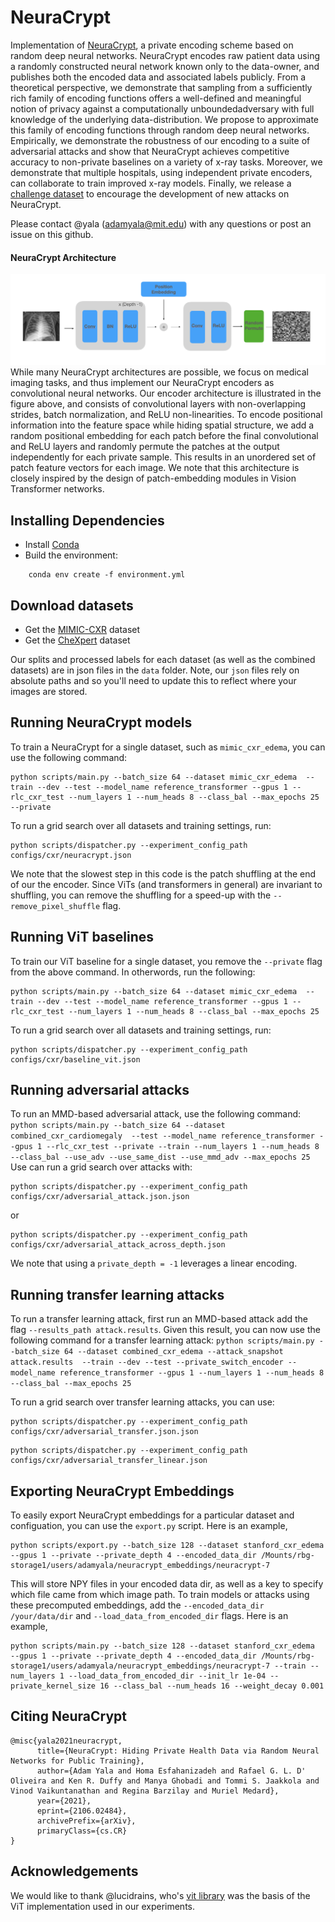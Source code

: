 # NeuraCrypt

Implementation of [NeuraCrypt](https://arxiv.org/abs/2106.02484), a private encoding scheme based on random deep neural networks. NeuraCrypt encodes raw patient data using a randomly constructed neural network known only to the data-owner, and publishes both the encoded data and associated labels publicly.  From a theoretical perspective, we demonstrate that sampling from a sufficiently rich family of encoding functions offers a well-defined and meaningful notion of privacy against a computationally unboundedadversary with full knowledge of the underlying data-distribution.  We propose to approximate this family of encoding functions through random deep neural networks. Empirically, we demonstrate the robustness of our encoding to a suite of adversarial attacks and show that NeuraCrypt achieves competitive accuracy to non-private baselines on a variety of x-ray tasks.  Moreover, we demonstrate that multiple hospitals, using independent private encoders, can collaborate to train improved x-ray models. Finally, we release a [challenge dataset](https://www.github.com/yala/NeuraCrypt-Challenge) to encourage the development of new attacks on NeuraCrypt.


Please contact @yala (adamyala@mit.edu) with any questions or post an issue on this github.  

#### NeuraCrypt Architecture
![arch](arch.png)
While many NeuraCrypt architectures are possible, we focus on medical imaging tasks, and thus implement our NeuraCrypt encoders as convolutional neural networks. Our encoder architecture is illustrated in the figure above, and consists of convolutional layers with non-overlapping strides, batch normalization, and ReLU non-linearities. To encode positional information into the feature space while hiding spatial structure, we add a random positional embedding for each patch before the final convolutional and ReLU layers and randomly permute the patches at the output independently for each private sample. This results in an unordered set of patch feature vectors for each image. We note that this architecture is closely inspired by the design of patch-embedding modules in Vision Transformer networks.


## Installing Dependencies
- Install [Conda](https://www.anaconda.com/blog/moving-conda-environments)
- Build the environment:
```
    conda env create -f environment.yml
```

## Download datasets
- Get the [MIMIC-CXR](https://physionet.org/content/mimic-cxr/2.0.0/) dataset
- Get the [CheXpert](https://stanfordmlgroup.github.io/competitions/chexpert/) dataset

Our splits and processed labels for each dataset (as well as the combined datasets) are in json files in the `data` folder.
Note, our `json` files rely on absolute paths and so you'll need to update this to reflect where your images are stored.

## Running NeuraCrypt models
To train a NeuraCrypt for a single dataset, such as `mimic_cxr_edema`, you can use the following command:
```
python scripts/main.py --batch_size 64 --dataset mimic_cxr_edema  --train --dev --test --model_name reference_transformer --gpus 1 --rlc_cxr_test --num_layers 1 --num_heads 8 --class_bal --max_epochs 25 --private
```
To run a grid search over all datasets and training settings, run:
```
python scripts/dispatcher.py --experiment_config_path configs/cxr/neuracrypt.json
```

We note that the slowest step in this code is the patch shuffling at the end of our the encoder. Since ViTs (and transformers in general) are invariant to shuffling, you can remove the shuffling for a speed-up with the `--remove_pixel_shuffle` flag. 

## Running ViT baselines
To train our ViT baseline for a single dataset, you remove the `--private` flag from the above command. In otherwords, run the following:
```
python scripts/main.py --batch_size 64 --dataset mimic_cxr_edema  --train --dev --test --model_name reference_transformer --gpus 1 --rlc_cxr_test --num_layers 1 --num_heads 8 --class_bal --max_epochs 25
```
To run a grid search over all datasets and training settings, run:
```
python scripts/dispatcher.py --experiment_config_path configs/cxr/baseline_vit.json
```


## Running adversarial attacks
To run an MMD-based adversarial attack, use the following command:
```  python scripts/main.py --batch_size 64 --dataset combined_cxr_cardiomegaly  --test --model_name reference_transformer --gpus 1 --rlc_cxr_test --private --train --num_layers 1 --num_heads 8 --class_bal --use_adv --use_same_dist --use_mmd_adv --max_epochs 25```
Use can run a grid search over attacks with:
```
python scripts/dispatcher.py --experiment_config_path configs/cxr/adversarial_attack.json.json
```
or
```
python scripts/dispatcher.py --experiment_config_path configs/cxr/adversarial_attack_across_depth.json
```
We note that using a `private_depth = -1` leverages a linear encoding.

## Running transfer learning attacks
To run a transfer learning attack, first run an MMD-based attack add the flag `--results_path attack.results`. Given this result, 
you can now use the following command for a transfer learning attack:
```python scripts/main.py --batch_size 64 --dataset combined_cxr_edema --attack_snapshot attack.results  --train --dev --test --private_switch_encoder --model_name reference_transformer --gpus 1 --num_layers 1 --num_heads 8 --class_bal --max_epochs 25```

To run a grid search over transfer learning attacks, you can use:
```
python scripts/dispatcher.py --experiment_config_path configs/cxr/adversarial_transfer.json.json
```
```
python scripts/dispatcher.py --experiment_config_path configs/cxr/adversarial_transfer_linear.json
```

## Exporting NeuraCrypt Embeddings
To easily export NeuraCrypt embeddings for a particular dataset and configuation, you can use the `export.py` script. Here is an example,
```
python scripts/export.py --batch_size 128 --dataset stanford_cxr_edema  --gpus 1 --private --private_depth 4 --encoded_data_dir /Mounts/rbg-storage1/users/adamyala/neuracrypt_embeddings/neuracrypt-7
```
This will store NPY files in your encoded data dir, as well as a key to specify which file came from which image path. To train models or attacks using these precomputed embeddings, add the `--encoded_data_dir /your/data/dir` and `--load_data_from_encoded_dir` flags. Here is an example,
```
python scripts/main.py --batch_size 128 --dataset stanford_cxr_edema  --gpus 1 --private --private_depth 4 --encoded_data_dir /Mounts/rbg-storage1/users/adamyala/neuracrypt_embeddings/neuracrypt-7 --train --num_layers 1 --load_data_from_encoded_dir --init_lr 1e-04 --private_kernel_size 16 --class_bal --num_heads 16 --weight_decay 0.001
```



## Citing NeuraCrypt
```
@misc{yala2021neuracrypt,
      title={NeuraCrypt: Hiding Private Health Data via Random Neural Networks for Public Training}, 
      author={Adam Yala and Homa Esfahanizadeh and Rafael G. L. D' Oliveira and Ken R. Duffy and Manya Ghobadi and Tommi S. Jaakkola and Vinod Vaikuntanathan and Regina Barzilay and Muriel Medard},
      year={2021},
      eprint={2106.02484},
      archivePrefix={arXiv},
      primaryClass={cs.CR}
}
```

## Acknowledgements
We would like to thank @lucidrains, who's [vit library](https://github.com/lucidrains/vit-pytorch) was the basis of the ViT implementation used in our experiments.

